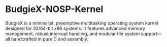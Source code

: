 # BudgieX-NOSP-Kernel
BudgieX is a minimalist, preemptive multitasking operating system kernel designed for 32/64-bit x86 systems. It features advanced memory management, robust interrupt handling, and modular file system support—all handcrafted in pure C and assembly.
